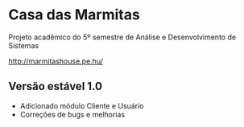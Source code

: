 # Casa das Marmitas #

Projeto acadêmico do 5º semestre de Análise e Desenvolvimento de Sistemas

http://marmitashouse.pe.hu/

## Versão estável 1.0 ##
* Adicionado módulo Cliente e Usuário
* Correções de bugs e melhorias